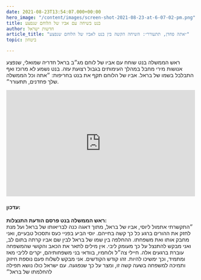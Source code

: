 ```yaml
---
date: 2021-08-23T13:54:07.000+00:00
hero_image: "/content/images/screen-shot-2021-08-23-at-6-07-02-pm.png"
title: בנט בשיחה עם אביו של הלוחם שנפצע
author: חדשות ישראל
article_title: "״אתה פחדן, תתעורר״: השיחה הקשה בין בנט לאביו של הלוחם שנפצע"
topic: ביטחון

---
```

ראש הממשלה בנט שוחח עם אביו של לוחם מג״ב בראל חדריה שמואלי, שנפצע אנושות מירי מחבל במהלך העימותים בגבול רצועת עזה. בנט נשמע לא מרוכז ואף התבלבל בשמו של בראל. אביו של הלוחם תקף את בנט בחריפות: ״אתה וכל הממשלה שלך פחדנים, תתעורר״.

<iframe src="https://www.facebook.com/plugins/video.php?href=https%3A%2F%2Ffb.watch%2F7ztvZ6BreX%2F&width=500&show_text=false&height=282&appId" width="500" height="282" style="border:none;overflow:hidden" scrolling="no" frameborder="0" allowfullscreen="true" allow="autoplay; clipboard-write; encrypted-media; picture-in-picture; web-share" allowFullScreen="true"></iframe>

#### עדכון:

**ראש הממשלה בנט פרסם הודעת התנצלות:**  
״התקשרתי אתמול ליוסי, אביו של בראל, מתוך דאגה כנה לבריאותו של בראל ועל מנת לחזק את ההורים ברגע כל כך קשה בחייהם. יוסי הביע בפניי כעס ותסכול טבעיים, ואני מחבק אותו ואת משפחתו. ההחלפה בין שמו של בראל לבין שם אביו קרתה בתום לב, ואני מבקש להתנצל על כך מעומק ליבי. אין מילים לתאר את הכאב והקושי שהמשפחה עוברת ברגעים אלה. חיילי צה״ל ולוחמיו, בוודאי בני משפחותיהם, יקרים לליבי מאז ומתמיד, וכך ימשיכו להיות. זהו קודש הקודשים. אני מבקש לשלוח פעם נוספת חיזוק ותמיכה למשפחה בשעה קשה זו, ומצר על כך שנפגעה. עם ישראל כולו נושא תפילה להחלמתו של בראל״